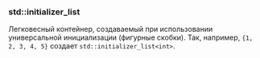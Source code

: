 ### std::initializer_list

Легковесный контейнер, создаваемый при использовании универсальной инициализации (фигурные скобки). Так, например, `{1, 2, 3, 4, 5}` создает `std::initializer_list<int>`.
